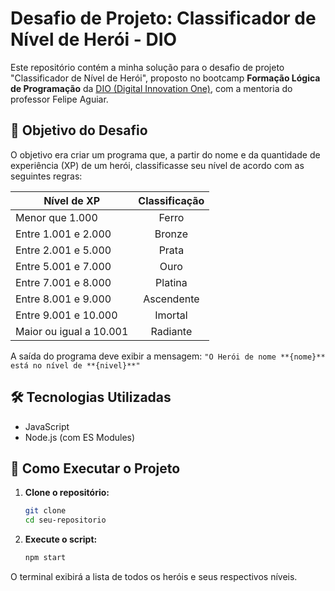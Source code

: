 # Desafio de Projeto: Classificador de Nível de Herói - DIO

Este repositório contém a minha solução para o desafio de projeto "Classificador de Nível de Herói", proposto no bootcamp **Formação Lógica de Programação** da [DIO (Digital Innovation One)](https://www.dio.me/), com a mentoria do professor Felipe Aguiar.

## 🎯 Objetivo do Desafio

O objetivo era criar um programa que, a partir do nome e da quantidade de experiência (XP) de um herói, classificasse seu nível de acordo com as seguintes regras:

| Nível de XP              | Classificação |
| ------------------------ | :-----------: |
| Menor que 1.000          |     Ferro     |
| Entre 1.001 e 2.000      |    Bronze     |
| Entre 2.001 e 5.000      |     Prata     |
| Entre 5.001 e 7.000      |     Ouro      |
| Entre 7.001 e 8.000      |    Platina    |
| Entre 8.001 e 9.000      |  Ascendente   |
| Entre 9.001 e 10.000     |    Imortal    |
| Maior ou igual a 10.001  |   Radiante    |

A saída do programa deve exibir a mensagem:
`"O Herói de nome **{nome}** está no nível de **{nivel}**"`

## 🛠️ Tecnologias Utilizadas

-   JavaScript
-   Node.js (com ES Modules)

## 🚀 Como Executar o Projeto

1.  **Clone o repositório:**
    ```bash
    git clone 
    cd seu-repositorio
    ```

2.  **Execute o script:**
    ```bash
    npm start
    ```

O terminal exibirá a lista de todos os heróis e seus respectivos níveis.